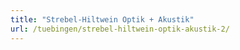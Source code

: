 ```yaml
---
title: "Strebel-Hiltwein Optik + Akustik"
url: /tuebingen/strebel-hiltwein-optik-akustik-2/
---
```

